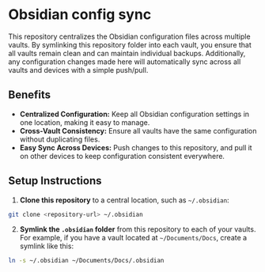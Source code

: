 # Obsidian config sync

This repository centralizes the Obsidian configuration files across multiple vaults. By symlinking this repository folder into each vault, you ensure that all vaults remain clean and can maintain individual backups. Additionally, any configuration changes made here will automatically sync across all vaults and devices with a simple push/pull.

## Benefits

- **Centralized Configuration:** Keep all Obsidian configuration settings in one location, making it easy to manage.
- **Cross-Vault Consistency:** Ensure all vaults have the same configuration without duplicating files.
- **Easy Sync Across Devices:** Push changes to this repository, and pull it on other devices to keep configuration consistent everywhere.

## Setup Instructions

1. **Clone this repository** to a central location, such as `~/.obsidian`:

  ```sh
  git clone <repository-url> ~/.obsidian
  ```

2. **Symlink the `.obsidian` folder** from this repository to each of your vaults.
  For example, if you have a vault located at `~/Documents/Docs`, create a symlink like this:

  ```sh
  ln -s ~/.obsidian ~/Documents/Docs/.obsidian
  ```

